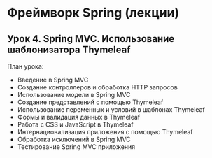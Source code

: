 # Фреймворк Spring (лекции)
## Урок 4. Spring MVC. Использование шаблонизатора Thymeleaf

План урока:
- Введение в Spring MVC
- Создание контроллеров и обработка HTTP запросов
- Использование модели в Spring MVC
- Создание представлений с помощью Thymeleaf
- Использование переменных и условий в шаблонах Thymeleaf
- Формы и валидация данных в Thymeleaf
- Работа с CSS и JavaScript в Thymeleaf
- Интернационализация приложения с помощью Thymeleaf
- Обработка исключений в Spring MVC
- Тестирование Spring MVC приложения
